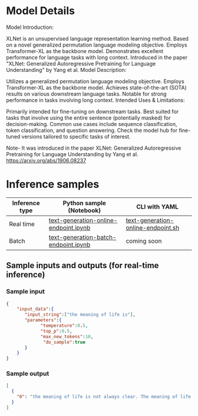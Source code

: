# **Model Details**

Model Introduction:

XLNet is an unsupervised language representation learning method.
Based on a novel generalized permutation language modeling objective.
Employs Transformer-XL as the backbone model.
Demonstrates excellent performance for language tasks with long context.
Introduced in the paper "XLNet: Generalized Autoregressive Pretraining for Language Understanding" by Yang et al.
Model Description:

Utilizes a generalized permutation language modeling objective.
Employs Transformer-XL as the backbone model.
Achieves state-of-the-art (SOTA) results on various downstream language tasks.
Notable for strong performance in tasks involving long context.
Intended Uses & Limitations:

Primarily intended for fine-tuning on downstream tasks.
Best suited for tasks that involve using the entire sentence (potentially masked) for decision-making.
Common use cases include sequence classification, token classification, and question answering.
Check the model hub for fine-tuned versions tailored to specific tasks of interest.

Note- It was introduced in the paper XLNet: Generalized Autoregressive Pretraining for Language Understanding by Yang et al. https://arxiv.org/abs/1906.08237

# **Inference samples**

Inference type|Python sample (Notebook)|CLI with YAML
|--|--|--|
Real time|<a href="https://aka.ms/azureml-infer-online-sdk-text-generation-dolly" target="_blank">text-generation-online-endpoint.ipynb</a>|<a href="https://aka.ms/azureml-infer-online-cli-text-generation-dolly" target="_blank">text-generation-online-endpoint.sh</a>
Batch |<a href="https://aka.ms/azureml-infer-batch-sdk-text-generation" target="_blank">text-generation-batch-endpoint.ipynb</a>| coming soon


## **Sample inputs and outputs (for real-time inference)**

### **Sample input**
```json
{
    "input_data":{
       "input_string":["the meaning of life is"],
       "parameters":{
             "temperature":0.5,
             "top_p":0.5,
             "max_new_tokens":10,
              "do_sample":true
       }
    }
}
```

### **Sample output**
```json
[
  {
    "0": "the meaning of life is not always clear. The meaning of life is not"
  }
]
```
